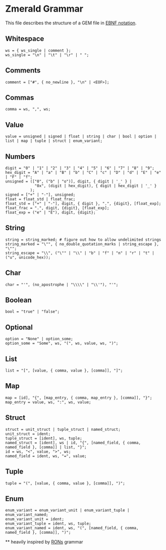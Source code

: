 # Zmerald Grammar

This file describes the structure of a GEM file in [EBNF notation][ebnf].

[ebnf]: https://en.wikipedia.org/wiki/Extended_Backus–Naur_form


## Whitespace

```ebnf
ws = { ws_single | comment };
ws_single = "\n" | "\t" | "\r" | " ";
```

## Comments 
```ebnf
comment = ["#", { no_newline }, "\n" | <EOF>];
```

## Commas

```ebnf
comma = ws, ",", ws;
```

## Value

```ebnf
value = unsigned | signed | float | string | char | bool | option | list | map | tuple | struct | enum_variant;
```

## Numbers

```ebnf
digit = "0" | "1" | "2" | "3" | "4" | "5" | "6" | "7" | "8" | "9";
hex_digit = "A" | "a" | "B" | "b" | "C" | "c" | "D" | "d" | "E" | "e" | "F" | "f";
unsigned = (["0", ("b" | "o")], digit, { digit | '_' } |
             "0x", (digit | hex_digit), { digit | hex_digit | '_' }
           );
signed = ["+" | "-"], unsigned;
float = float_std | float_frac;
float_std = ["+" | "-"], digit, { digit }, ".", {digit}, [float_exp];
float_frac = ".", digit, {digit}, [float_exp];
float_exp = ("e" | "E"), digit, {digit};
```

## String

```ebnf
string = string_marked; # figure out how to allow undelimited strings
string_marked = "\"", { no_double_quotation_marks | string_escape }, "\"";
string_escape = "\\", ("\"" | "\\" | "b" | "f" | "n" | "r" | "t" | ("u", unicode_hex));
```

## Char

```ebnf
char = "'", (no_apostrophe | "\\\\" | "\\'"), "'";
```

## Boolean

```ebnf
bool = "true" | "false";
```

## Optional

```ebnf
option = "None" | option_some;
option_some = "Some", ws, "(", ws, value, ws, ")";
```

## List

```ebnf
list = "[", [value, { comma, value }, [comma]], "]";
```

## Map

```ebnf
map = [id], "{", [map_entry, { comma, map_entry }, [comma]], "}";
map_entry = value, ws, ":", ws, value;
```

## Struct

```ebnf
struct = unit_struct | tuple_struct | named_struct;
unit_struct = ident;
tuple_struct = [ident], ws, tuple;
named_struct = [ident], ws | id, "{", [named_field, { comma, named_field }, [comma]] | list, "}";
id = ws, "<", value, ">", ws; 
named_field = ident, ws, "=", value;
```

## Tuple

```ebnf
tuple = "(", [value, { comma, value }, [comma]], ")";
```

## Enum

```ebnf
enum_variant = enum_variant_unit | enum_variant_tuple | enum_variant_named;
enum_variant_unit = ident;
enum_variant_tuple = ident, ws, tuple;
enum_variant_named = ident, ws, "(", [named_field, { comma, named_field }, [comma]], ")";
```


** heavily inspired by [RONs](https://github.com/ron-rs/ron/blob/HEAD/docs/grammar.md) grammar
